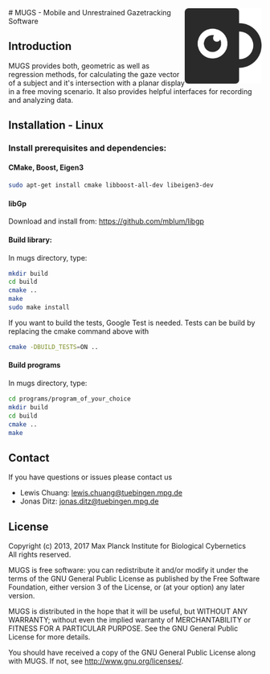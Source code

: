 <img src="doc/images/mug.png" align="right" height="150" />
# MUGS - Mobile and Unrestrained Gazetracking Software

## Introduction
MUGS provides both, geometric as well as regression methods, for calculating the gaze vector
of a subject and it's intersection with a planar display in a free moving scenario. It also 
provides helpful interfaces for recording and analyzing data.

## Installation - Linux

### Install prerequisites and dependencies:

#### CMake, Boost, Eigen3

```bash
sudo apt-get install cmake libboost-all-dev libeigen3-dev 
```

#### libGp

Download and install from:
https://github.com/mblum/libgp
    

#### Build library:

In mugs directory, type:
```bash
mkdir build
cd build
cmake ..
make
sudo make install
```

If you want to build the tests, Google Test is needed. Tests can be build by replacing the cmake command above with
```bash
cmake -DBUILD_TESTS=ON ..
```

#### Build programs
In mugs directory, type:
```bash
cd programs/program_of_your_choice
mkdir build
cd build
cmake ..
make
```

## Contact

If you have questions or issues please contact us

- Lewis Chuang: lewis.chuang@tuebingen.mpg.de
- Jonas Ditz: jonas.ditz@tuebingen.mpg.de

## License

Copyright (c) 2013, 2017 Max Planck Institute for Biological Cybernetics <br>
All rights reserved.
 
MUGS is free software: you can redistribute it and/or modify
it under the terms of the GNU General Public License as published by
the Free Software Foundation, either version 3 of the License, or
(at your option) any later version.

MUGS is distributed in the hope that it will be useful,
but WITHOUT ANY WARRANTY; without even the implied warranty of
MERCHANTABILITY or FITNESS FOR A PARTICULAR PURPOSE.  See the
GNU General Public License for more details.

You should have received a copy of the GNU General Public License
along with MUGS.  If not, see <http://www.gnu.org/licenses/>.
